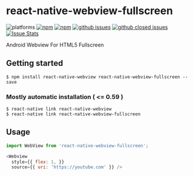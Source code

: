 
# react-native-webview-fullscreen

![platforms](https://img.shields.io/badge/platforms-Android-brightgreen.svg?style=flat-square&colorB=191A17)
[![npm](https://img.shields.io/npm/v/react-native-webview-fullscreen.svg?style=flat-square)](https://www.npmjs.com/package/react-native-webview-fullscreen)
[![npm](https://img.shields.io/npm/dm/react-native-webview-fullscreen.svg?style=flat-square&colorB=007ec6)](https://www.npmjs.com/package/react-native-webview-fullscreen)
[![github issues](https://img.shields.io/github/issues/trabricks/react-native-webview-fullscreen.svg?style=flat-square)](https://github.com/trabricks/react-native-webview-fullscreen/issues)
[![github closed issues](https://img.shields.io/github/issues-closed/trabricks/react-native-webview-fullscreen.svg?style=flat-square&colorB=44cc11)](https://github.com/trabricks/react-native-webview-fullscreen/issues?q=is%3Aissue+is%3Aclosed)
[![Issue Stats](https://img.shields.io/issuestats/i/github/trabricks/react-native-webview-fullscreen.svg?style=flat-square&colorB=44cc11)](http://github.com/trabricks/react-native-webview-fullscreen/issues)


Android Webview For HTML5 Fullscreen


## Getting started

`$ npm install react-native-webview react-native-webview-fullscreen --save`


### Mostly automatic installation ( <= 0.59 )

```
$ react-native link react-native-webview
$ react-native link react-native-webview-fullscreen
```

## Usage
```javascript
import WebView from 'react-native-webview-fullscreen';

<Webview
  style={{ flex: 1, }}
  source={{ uri: 'https://youtube.com' }} />

```



